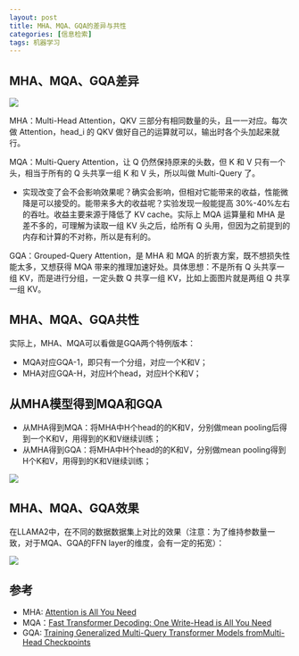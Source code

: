 ```yaml
---
layout: post
title: MHA、MQA、GQA的差异与共性
categories: [信息检索]
tags: 机器学习
---
```


## MHA、MQA、GQA差异

![](http://yongyuan.name/imgs/posts/mha_mqa_gqa.png)

MHA：Multi-Head Attention，QKV 三部分有相同数量的头，且一一对应。每次做 Attention，head_i 的 QKV 做好自己的运算就可以，输出时各个头加起来就行。

MQA：Multi-Query Attention，让 Q 仍然保持原来的头数，但 K 和 V 只有一个头，相当于所有的 Q 头共享一组 K 和 V 头，所以叫做 Multi-Query 了。

- 实现改变了会不会影响效果呢？确实会影响，但相对它能带来的收益，性能微降是可以接受的。能带来多大的收益呢？实验发现一般能提高 30%-40%左右的吞吐。收益主要来源于降低了 KV cache。实际上 MQA 运算量和 MHA 是差不多的，可理解为读取一组 KV 头之后，给所有 Q 头用，但因为之前提到的内存和计算的不对称，所以是有利的。

GQA：Grouped-Query Attention，是 MHA 和 MQA 的折衷方案，既不想损失性能太多，又想获得 MQA 带来的推理加速好处。具体思想：不是所有 Q 头共享一组 KV，而是进行分组，一定头数 Q 共享一组 KV，比如上面图片就是两组 Q 共享一组 KV。

## MHA、MQA、GQA共性

实际上，MHA、MQA可以看做是GQA两个特例版本：

- MQA对应GQA-1，即只有一个分组，对应一个K和V；
- MHA对应GQA-H，对应H个head，对应H个K和V；

## 从MHA模型得到MQA和GQA

- 从MHA得到MQA：将MHA中H个head的的K和V，分别做mean pooling后得到一个K和V，用得到的K和V继续训练；
- 从MHA得到GQA：将MHA中H个head的的K和V，分别做mean pooling得到H个K和V，用得到的K和V继续训练；

![](http://yongyuan.name/imgs/posts/kv_mean_pooling.png)


## MHA、MQA、GQA效果

在LLAMA2中，在不同的数据数据集上对比的效果（注意：为了维持参数量一致，对于MQA、GQA的FFN layer的维度，会有一定的拓宽）：

![](http://yongyuan.name/imgs/posts/mha_mqa_cqa_performance.png)

## 参考

- MHA: [Attention is All You Need](https://arxiv.org/pdf/1706.03762.pdf)
- MQA：[Fast Transformer Decoding: One Write-Head is All You Need](https://arxiv.org/pdf/1911.02150.pdf)
- GQA: [Training Generalized Multi-Query Transformer Models fromMulti-Head Checkpoints](https://arxiv.org/pdf/2305.13245.pdf)  






